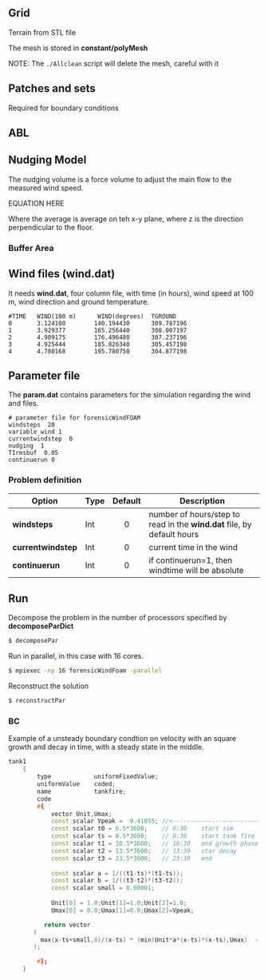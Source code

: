
## Grid

Terrain from STL file


The mesh is stored in **constant/polyMesh**

NOTE: The `./Allclean` script will delete the mesh, careful with it


## Patches and sets

Required for boundary conditions


## ABL


## Nudging Model

The nudging volume is a force volume to adjust the main flow to the
measured wind speed.

EQUATION HERE

Where the average is average on teh x-y plane, where z is the direction
perpendicular to the floor.


### Buffer Area

## Wind files (wind.dat)

It needs **wind.dat**,  four column file, with time (in hours), wind speed at 100 m, wind direction and ground temperature.

```
#TIME   WIND(100 m)      WIND(degrees)  TGROUND
0       3.124100        140.194430      309.787196
1       3.929377        165.256440      308.007197
2       4.909175        176.496480      307.237196
3       4.925444        185.826340      305.457198
4       4.780168        195.780750      304.877198
```


## Parameter file

The **param.dat** contains parameters for the simulation regarding the wind and files.

```
# parameter file for forensicWindFOAM
windsteps  20       
variable_wind 1     
currentwindstep  0  
nudging  1          
TIrmsbuf  0.05      
continuerun 0
```

### Problem definition



| Option                      | Type          | Default | Description                                                  |
| --------------------------- | ------------- |:-------:| ------------------------------------------------------------ |
| **windsteps**                   | Int           |  0       | number of hours/step to read in the **wind.dat** file, by default hours         |
| **currentwindstep**                   | Int           |  0       | current time in the wind      |
| **continuerun**                   | Int           |  0       | if continuerun=1, then windtime will be absolute                        |


## Run


Decompose the problem in the number of processors specified by 
**decomposeParDict**

```bash
$ decomposePar
```

Run in parallel, in this case with 16 cores.

```bash
$ mpiexec -np 16 forensicWindFoam -parallel 
```

Reconstruct the solution

```bash
$ reconstructPar
```



### BC

Example of a unsteady boundary condtion on velocity with an square growth and decay in time, with a steady state in the middle.

```cpp
tank1
    {
        type            uniformFixedValue;
        uniformValue    coded;
        name            tankfire;    
        code 
        #{                                
            vector Unit,Umax;
	        const scalar Vpeak =  0.41855; //<-------------------------
            const scalar t0 = 6.5*3600;    // 6:30    start sim
            const scalar ts = 8.5*3600;    // 8:30    start tank fire
            const scalar t1 = 10.5*3600;   // 10:30   end growth phase
            const scalar t2 = 13.5*3600;   // 13:30   star decay
            const scalar t3 = 23.5*3600;   // 23:30   end
            
            const scalar a = 1/((t1-ts)*(t1-ts));
            const scalar b = 1/((t3-t2)*(t3-t2));
            const scalar small = 0.00001;
                    
            Unit[0] = 1.0;Unit[1]=1.0;Unit[2]=1.0;   
            Umax[0] = 0.0;Umax[1]=0.0;Umax[2]=Vpeak; 

          return vector
       (
         max(x-ts+small,0)/(x-ts) * (min(Unit*a*(x-ts)*(x-ts),Umax)  - Umax*max(x-t2,0)*b*(x-t2) ) 
       );

        #};
    } 
```







